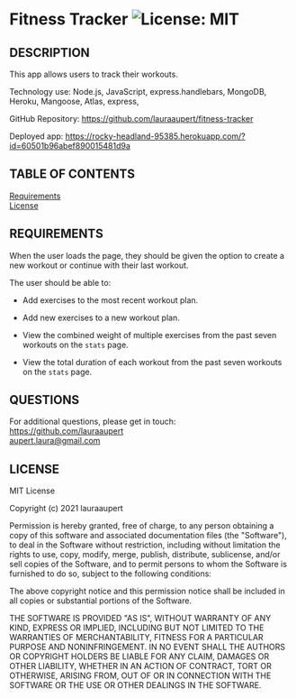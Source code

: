 
# Fitness Tracker	![License: MIT](https://img.shields.io/badge/License-MIT-yellow.svg)

## DESCRIPTION

This app allows users to track their workouts.

Technology use: Node.js, JavaScript, express.handlebars, MongoDB, Heroku, Mangoose, Atlas, express,

GitHub Repository: https://github.com/lauraaupert/fitness-tracker

Deployed app: https://rocky-headland-95385.herokuapp.com/?id=60501b96abef890015481d9a

## TABLE OF CONTENTS

[Requirements](#USER)    
[License](#LICENSE)  

## REQUIREMENTS <a name="USER"></a>

When the user loads the page, they should be given the option to create a new workout or continue with their last workout.

The user should be able to:

  * Add exercises to the most recent workout plan.

  * Add new exercises to a new workout plan.

  * View the combined weight of multiple exercises from the past seven workouts on the `stats` page.

  * View the total duration of each workout from the past seven workouts on the `stats` page.

## QUESTIONS <a name="QUESTIONS"></a>
For additional questions, please get in touch:  
https://github.com/lauraaupert  
aupert.laura@gmail.com

## LICENSE
MIT License

Copyright (c) 2021 lauraaupert

Permission is hereby granted, free of charge, to any person obtaining a copy
of this software and associated documentation files (the "Software"), to deal
in the Software without restriction, including without limitation the rights
to use, copy, modify, merge, publish, distribute, sublicense, and/or sell
copies of the Software, and to permit persons to whom the Software is
furnished to do so, subject to the following conditions:

The above copyright notice and this permission notice shall be included in all
copies or substantial portions of the Software.

THE SOFTWARE IS PROVIDED "AS IS", WITHOUT WARRANTY OF ANY KIND, EXPRESS OR
IMPLIED, INCLUDING BUT NOT LIMITED TO THE WARRANTIES OF MERCHANTABILITY,
FITNESS FOR A PARTICULAR PURPOSE AND NONINFRINGEMENT. IN NO EVENT SHALL THE
AUTHORS OR COPYRIGHT HOLDERS BE LIABLE FOR ANY CLAIM, DAMAGES OR OTHER
LIABILITY, WHETHER IN AN ACTION OF CONTRACT, TORT OR OTHERWISE, ARISING FROM,
OUT OF OR IN CONNECTION WITH THE SOFTWARE OR THE USE OR OTHER DEALINGS IN THE
SOFTWARE.
